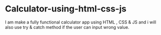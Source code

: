 # Calculator-using-html-css-js
I am make a fully functional calculator app using HTML , CSS &amp; JS and i will also use try &amp; catch method if the user can input wrong value.
